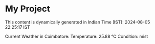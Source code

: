 # My Project

This content is dynamically generated in Indian Time (IST): 2024-08-05 22:25:17 IST


Current Weather in Coimbatore:
Temperature: 25.88 °C
Condition: mist
